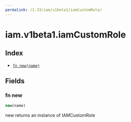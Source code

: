 ```yaml
---
permalink: /1.33/iam/v1beta1/iamCustomRole/
---
```


# iam.v1beta1.iamCustomRole



## Index

* [`fn new(name)`](#fn-new)

## Fields

### fn new

```ts
new(name)
```

new returns an instance of IAMCustomRole